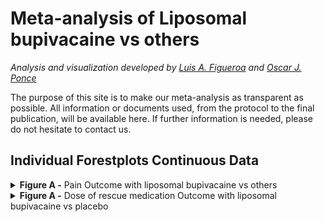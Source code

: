 Meta-analysis of Liposomal bupivacaine vs others
================

<i> Analysis and visualization developed by [Luis A.
Figueroa](https://twitter.com/LuisFig1706) and [Oscar J.
Ponce](https://twitter.com/PonceOJ)</i>

The purpose of this site is to make our meta-analysis as transparent as
possible. All information or documents used, from the protocol to the
final publication, will be available here. If further information is
needed, please do not hesitate to contact us.

<h2>
Individual Forestplots Continuous Data
</h2>
<details>
<summary>
<b>Figure A -</b> Pain Outcome with liposomal bupivacaine vs others
</summary>

<br>

![](Cont%20Output%20Figures/cont_graphs%20po-1.svg)<!-- -->

</details>
<details>
<summary>
<b>Figure A -</b> Dose of rescue medication Outcome with liposomal
bupivacaine vs placebo
</summary>

<br>

![](Cont%20Output%20Figures/cont_graphs%20od-1.svg)<!-- -->

</details>
